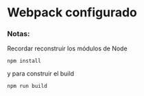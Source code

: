 # Webpack configurado

### Notas:
Recordar reconstruir los módulos de Node

````
npm install
````

y para construir el build

````
npm run build